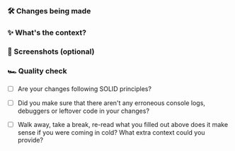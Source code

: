 <!-- This template is from the following source:
https://www.pullchecklist.com/medium/pull-request-template

Feel free to modify it to fit your needs. -->

### 🛠 Changes being made

<!-- Here give examples of the changes you've made in this pull request. Include an itemized list if you can. It'll help the reviewer -->

### ✨ What's the context?

<!-- What's the context for the changes? Are there any -->

### 📸 Screenshots (optional)

<!-- If you made UI changes, what are the before an afters? -->

### 🏎 Quality check

- [ ] Are your changes following SOLID principles?

- [ ] Did you make sure that there aren't any erroneous console logs, debuggers or leftover code in your changes?

- [ ] Walk away, take a break, re-read what you filled out above does it make sense if you were coming in cold? What extra context could you provide?
